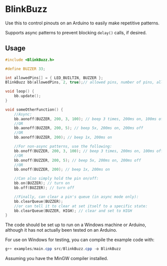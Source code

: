 # BlinkBuzz

Use this to control pinouts on an Arduino to easily make repetitive patterns.

Supports async patterns to prevent blocking `delay()` calls, if desired.

## Usage

```c++
#include <BlinkBuzz.h>

#define BUZZER 33;

int allowedPins[] = { LED_BUILTIN, BUZZER };
BlinkBuzz bb(allowedPins, 2, true);// allowed pins, number of pins, allow usage of async patterns

void loop() {
	bb.update();
}

void someOtherFunction() {
	//Async:
	bb.aonoff(BUZZER, 200, 3, 100); // beep 3 times, 200ms on, 100ms off
	//OR
	bb.aonoff(BUZZER, 200, 5); // beep 5x, 200ms on, 200ms off
	//OR
	bb.aonoff(BUZZER, 200); // beep 1x, 200ms on

	//For non-async patterns, use the following:
	bb.onoff(BUZZER, 200, 3, 100); // beep 3 times, 200ms on, 100ms off
	//OR
	bb.onoff(BUZZER, 200, 5); // beep 5x, 200ms on, 200ms off
	//OR
	bb.onoff(BUZZER, 200); // beep 1x, 200ms on

	//Can also simply hold the pin on/off:
	bb.on(BUZZER); // turn on
	bb.off(BUZZER); // turn off

	//Finally, can clear a pin's queue (in async mode only):
	bb.clearQueue(BUZZER);
	//or can tell it to clear at set itself to a specific state:
	bb.clearQueue(BUZZER, HIGH); // clear and set to HIGH
}
```

The code should be set up to run on a Windows machine or Arduino, although it has not actually been tested on an Arduino.

For use on Windows for testing, you can compile the example code with:

```powershell
g++ examples/main.cpp src/BlinkBuzz.cpp -o BlinkBuzz
```
Assuming you have the MinGW compiler installed.